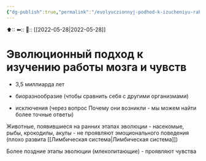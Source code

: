 ```yaml
---
{"dg-publish":true,"permalink":"/evolyuczionnyj-podhod-k-izucheniyu-raboty-mozga-i-chuvstv/","dgHomeLink":true,"dgPassFrontmatter":false}
---
```



⬆::
⬅::
📅:: [[2022-05-28|2022-05-28]]

# Эволюционный подход к изучению работы мозга и чувств
- 3,5 миллиарда лет


- биоразнообразие (чтобы сравнить себя с другими организмами)
- исключения (через вопрос Почему они возникли - мы можем найти более точные ответы)

Животные, появившиеся на ранних этапах эволюции - насекомые, рыбы, крокодилы, акулы - не проявляют эмоционального поведения (плохо развита [[Лимбическая система|Лимбическая система]])

Более поздние этапы эволюции (млекопитающие) - проявляют чувства